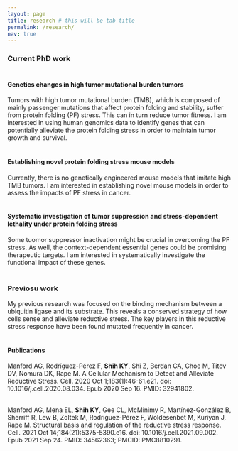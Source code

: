 ```yaml
---
layout: page
title: research # this will be tab title
permalink: /research/
nav: true
---
```


### <b> Current PhD work </b><br><br>

#### <b> Genetics changes in high tumor mutational burden tumors </b><br>
 Tumors with high tumor mutational burden (TMB), which is composed of mainly passenger mutations that affect protein folding and stability, suffer from protein folding (PF) stress. This can in turn reduce tumor fitness. I am interested in using human genomics data to identify genes that can potentially alleviate the protein folding stress in order to maintain tumor growth and survival.<br><br>

#### <b> Establishing novel protein folding stress mouse models </b><br>
 Currently, there is no genetically engineered mouse models that imitate high TMB tumors. I am interested in establishing novel mouse models in order to assess the impacts of PF stress in cancer. <br><br>

#### <b> Systematic investigation of tumor suppression and stress-dependent lethality under protein folding stress </b><br>
 Some tuomor suppressor inactivation might be crucial in overcoming the PF stress. As well, the context-dependent essential genes could be promising therapeutic targets. I am interested in systematically investigate the functional impact of these genes. <br><br>

### <b> Previosu work </b><br>
My previous research was focused on the binding mechanism between a ubiquitin ligase and its substrate. This reveals a conserved strategy of how cells sense and alleviate reductive stress. The key players in this reductive stress response have been found mutated frequently in cancer. <br><br>

#### <b> Publications </b><br>
Manford AG, Rodríguez-Pérez F, <b>Shih KY</b>, Shi Z, Berdan CA, Choe M, Titov DV, Nomura DK, Rape M. A Cellular Mechanism to Detect and Alleviate Reductive Stress. Cell. 2020 Oct 1;183(1):46-61.e21. doi: 10.1016/j.cell.2020.08.034. Epub 2020 Sep 16. PMID: 32941802. <br><br>

Manford AG, Mena EL, <b>Shih KY</b>, Gee CL, McMinimy R, Martínez-González B, Sherriff R, Lew B, Zoltek M, Rodríguez-Pérez F, Woldesenbet M, Kuriyan J, Rape M. Structural basis and regulation of the reductive stress response. Cell. 2021 Oct 14;184(21):5375-5390.e16. doi: 10.1016/j.cell.2021.09.002. Epub 2021 Sep 24. PMID: 34562363; PMCID: PMC8810291.


